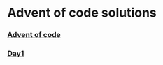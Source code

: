 # Advent of code solutions

### [Advent of code](https://adventofcode.com/2022/day/1)

### [Day1]('./day1')
